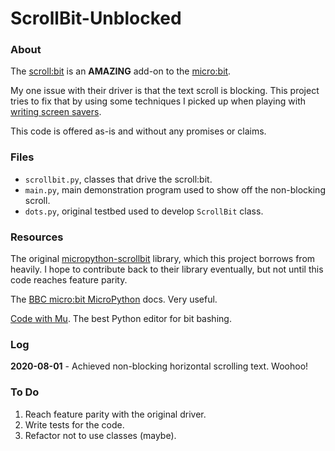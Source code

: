 # ScrollBit-Unblocked

### About

The [scroll:bit](https://shop.pimoroni.com/products/scroll-bit) is an **AMAZING** add-on to the [micro:bit](https://microbit.org/).

My one issue with their driver is that the text scroll is blocking.
This project tries to fix that by using some techniques I picked up when playing with [writing screen savers](https://github.com/andreburto/straight_lines).

This code is offered as-is and without any promises or claims.

### Files

* `scrollbit.py`, classes that drive the scroll:bit.
* `main.py`, main demonstration program used to show off the non-blocking scroll.
* `dots.py`, original testbed used to develop `ScrollBit` class.

### Resources

The original [micropython-scrollbit](https://github.com/pimoroni/micropython-scrollbit) library, which this project borrows from heavily.
I hope to contribute back to their library eventually, but not until this code reaches feature parity.

The [BBC micro:bit MicroPython](https://microbit-micropython.readthedocs.io/en/latest/index.html) docs. Very useful.

[Code with Mu](https://codewith.mu/). The best Python editor for bit bashing.

### Log

**2020-08-01** - Achieved non-blocking horizontal scrolling text. Woohoo!

### To Do

1. Reach feature parity with the original driver.
2. Write tests for the code.
3. Refactor not to use classes (maybe).
